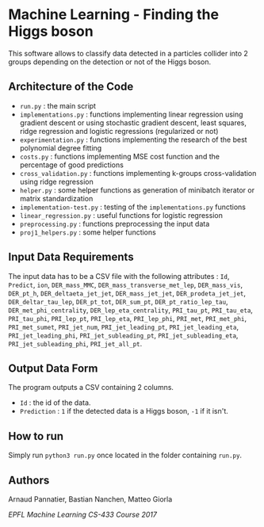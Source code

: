 # Machine Learning - Finding the Higgs boson

This software allows to classify data detected in a particles collider into 2 groups depending on the detection or not of the Higgs boson.

## Architecture of the Code
- `run.py` : the main script
- `implementations.py` : functions implementing linear regression using gradient descent or using stochastic gradient descent, least squares, ridge regression and logistic regressions (regularized or not)
- `experimentation.py` : functions implementing the research of the best polynomial degree fitting
- `costs.py` : functions implementing MSE cost function and the percentage of good predictions
- `cross_validation.py` : functions implementing k-groups cross-validation using ridge regression
- `helper.py` : some helper functions as generation of minibatch iterator or matrix standardization
- `implementation-test.py` : testing of the `implementations.py` functions
- `linear_regression.py` : useful functions for logistic regression
- `preprocessing.py` : functions preprocessing the input data
- `proj1_helpers.py` : some helper functions

## Input Data Requirements
The input data has to be a CSV file with the following attributes : `Id`, `Predict`, `ion`, `DER_mass_MMC`, `DER_mass_transverse_met_lep`, `DER_mass_vis`, `DER_pt_h`, `DER_deltaeta_jet_jet`, `DER_mass_jet_jet`, `DER_prodeta_jet_jet`, `DER_deltar_tau_lep`, `DER_pt_tot`, `DER_sum_pt`, `DER_pt_ratio_lep_tau`, `DER_met_phi_centrality`, `DER_lep_eta_centrality`, `PRI_tau_pt`, `PRI_tau_eta`, `PRI_tau_phi`, `PRI_lep_pt`, `PRI_lep_eta`, `PRI_lep_phi`, `PRI_met`, `PRI_met_phi`, `PRI_met_sumet`, `PRI_jet_num`, `PRI_jet_leading_pt`, `PRI_jet_leading_eta`, `PRI_jet_leading_phi`, `PRI_jet_subleading_pt`, `PRI_jet_subleading_eta`, `PRI_jet_subleading_phi`, `PRI_jet_all_pt`.

## Output Data Form
The program outputs a CSV containing 2 columns.
- `Id` : the id of the data.
- `Prediction` : `1` if the detected data is a Higgs boson, `-1` if it isn't.

## How to run
Simply run `python3 run.py` once located in the folder containing `run.py`.

## Authors
Arnaud Pannatier, Bastian Nanchen, Matteo Giorla

_EPFL Machine Learning CS-433 Course 2017_
